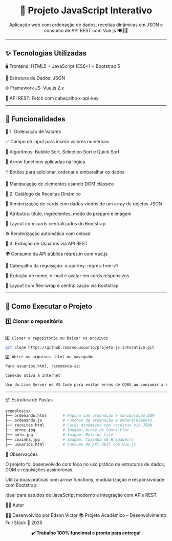 <h1 align="center">🧠 Projeto JavaScript Interativo</h1> <p align="center"> Aplicação web com ordenação de dados, receitas dinâmicas em JSON e consumo de API REST com Vue.js 🍽️🧮👥 </p>

---

## ✨ Tecnologias Utilizadas

🖥️ Frontend: HTML5 + JavaScript (ES6+) + Bootstrap 5

🔄 Estrutura de Dados: JSON

🌐 Framework JS: Vue.js 2.x

📡 API REST: Fetch com cabeçalho x-api-key

---

## 🎯 Funcionalidades

🔹 1. Ordenação de Valores

✅ Campo de input para inserir valores numéricos

🔁 Algoritmos: Bubble Sort, Selection Sort e Quick Sort

🧠 Arrow functions aplicadas na lógica

🖱️ Botões para adicionar, ordenar e embaralhar os dados

🎯 Manipulação de elementos usando DOM clássico

🔹 2. Catálogo de Receitas Dinâmico

📄 Renderização de cards com dados vindos de um array de objetos JSON

🍰 Atributos: título, ingredientes, modo de preparo e imagem

🎨 Layout com cards centralizados do Bootstrap

⚙️ Renderização automática com onload

🔹 3. Exibição de Usuários via API REST

🌍 Consumo da API pública reqres.in com Vue.js

🔐 Cabeçalho da requisição: x-api-key: reqres-free-v1

👤 Exibição de nome, e-mail e avatar em cards responsivos

🧩 Layout com flex-wrap e centralização via Bootstrap

---

## 🚀 Como Executar o Projeto

### 1️⃣ Clonar o repositório

```bash

1️⃣ Clonar o repositório ou baixar os arquivos

git clone https://github.com/seuusuario/projeto-js-interativo.git

2️⃣ Abrir os arquivos .html no navegador

Para usuarios.html, recomenda-se:

Conexão ativa à internet

Uso do Live Server no VS Code para evitar erros de CORS ao consumir a API externa
```

---

📦 Estrutura de Pastas

```bash
exemplosjs/
├── ordenando.html       # Página com ordenação e manipulação DOM
├── ordenando.js         # Funções de ordenação e embaralhamento
├── receitas.html        # Cards dinâmicos com receitas via JSON
├── arroz.jpg            # Imagem: Arroz de Couve-Flor
├── bolo.jpg             # Imagem: Bolo de Café
├── coxinha.jpg          # Imagem: Coxinha de Brigadeiro
├── usuarios.html        # Consumo de API REST com Vue.js
```

📌 Observações

O projeto foi desenvolvido com foco no uso prático de estruturas de dados, DOM e requisições assíncronas.

Utiliza boas práticas com arrow functions, modularização e responsividade com Bootstrap.

Ideal para estudos de JavaScript moderno e integração com APIs REST.

👨‍🎓 Autor

👨‍🏫 Desenvolvido por Edson Victor
📚 Projeto Acadêmico – Desenvolvimento Full Stack
📆 2025

<p align="center"> <strong>✔️ Trabalho 100% funcional e pronto para entrega!</strong> </p>
